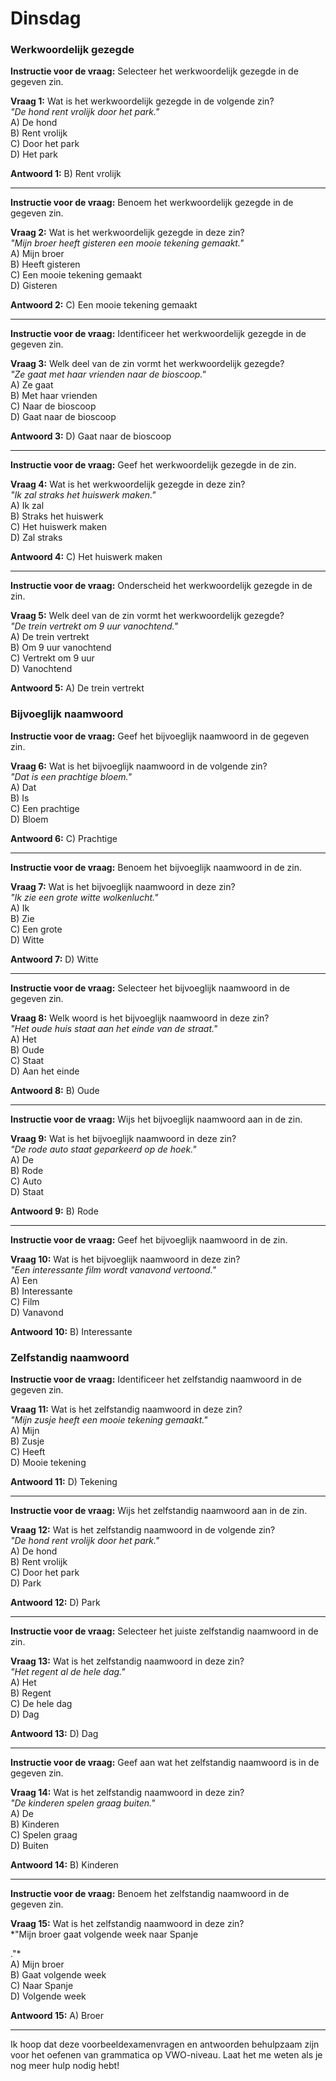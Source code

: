 # Dinsdag

### Werkwoordelijk gezegde

**Instructie voor de vraag:** Selecteer het werkwoordelijk gezegde in de gegeven zin.

**Vraag 1:** Wat is het werkwoordelijk gezegde in de volgende zin?  
*"De hond rent vrolijk door het park."*  
A) De hond  
B) Rent vrolijk  
C) Door het park  
D) Het park  

**Antwoord 1:** B) Rent vrolijk

---

**Instructie voor de vraag:** Benoem het werkwoordelijk gezegde in de gegeven zin.

**Vraag 2:** Wat is het werkwoordelijk gezegde in deze zin?  
*"Mijn broer heeft gisteren een mooie tekening gemaakt."*  
A) Mijn broer  
B) Heeft gisteren  
C) Een mooie tekening gemaakt  
D) Gisteren  

**Antwoord 2:** C) Een mooie tekening gemaakt

---

**Instructie voor de vraag:** Identificeer het werkwoordelijk gezegde in de gegeven zin.

**Vraag 3:** Welk deel van de zin vormt het werkwoordelijk gezegde?  
*"Ze gaat met haar vrienden naar de bioscoop."*  
A) Ze gaat  
B) Met haar vrienden  
C) Naar de bioscoop  
D) Gaat naar de bioscoop  

**Antwoord 3:** D) Gaat naar de bioscoop

---

**Instructie voor de vraag:** Geef het werkwoordelijk gezegde in de zin.

**Vraag 4:** Wat is het werkwoordelijk gezegde in deze zin?  
*"Ik zal straks het huiswerk maken."*  
A) Ik zal  
B) Straks het huiswerk  
C) Het huiswerk maken  
D) Zal straks  

**Antwoord 4:** C) Het huiswerk maken

---

**Instructie voor de vraag:** Onderscheid het werkwoordelijk gezegde in de zin.

**Vraag 5:** Welk deel van de zin vormt het werkwoordelijk gezegde?  
*"De trein vertrekt om 9 uur vanochtend."*  
A) De trein vertrekt  
B) Om 9 uur vanochtend  
C) Vertrekt om 9 uur  
D) Vanochtend  

**Antwoord 5:** A) De trein vertrekt

### Bijvoeglijk naamwoord

**Instructie voor de vraag:** Geef het bijvoeglijk naamwoord in de gegeven zin.

**Vraag 6:** Wat is het bijvoeglijk naamwoord in de volgende zin?  
*"Dat is een prachtige bloem."*  
A) Dat  
B) Is  
C) Een prachtige  
D) Bloem  

**Antwoord 6:** C) Prachtige

---

**Instructie voor de vraag:** Benoem het bijvoeglijk naamwoord in de zin.

**Vraag 7:** Wat is het bijvoeglijk naamwoord in deze zin?  
*"Ik zie een grote witte wolkenlucht."*  
A) Ik  
B) Zie  
C) Een grote  
D) Witte  

**Antwoord 7:** D) Witte

---

**Instructie voor de vraag:** Selecteer het bijvoeglijk naamwoord in de gegeven zin.

**Vraag 8:** Welk woord is het bijvoeglijk naamwoord in deze zin?  
*"Het oude huis staat aan het einde van de straat."*  
A) Het  
B) Oude  
C) Staat  
D) Aan het einde  

**Antwoord 8:** B) Oude

---

**Instructie voor de vraag:** Wijs het bijvoeglijk naamwoord aan in de zin.

**Vraag 9:** Wat is het bijvoeglijk naamwoord in deze zin?  
*"De rode auto staat geparkeerd op de hoek."*  
A) De  
B) Rode  
C) Auto  
D) Staat  

**Antwoord 9:** B) Rode

---

**Instructie voor de vraag:** Geef het bijvoeglijk naamwoord in de zin.

**Vraag 10:** Wat is het bijvoeglijk naamwoord in deze zin?  
*"Een interessante film wordt vanavond vertoond."*  
A) Een  
B) Interessante  
C) Film  
D) Vanavond  

**Antwoord 10:** B) Interessante

### Zelfstandig naamwoord

**Instructie voor de vraag:** Identificeer het zelfstandig naamwoord in de gegeven zin.

**Vraag 11:** Wat is het zelfstandig naamwoord in deze zin?  
*"Mijn zusje heeft een mooie tekening gemaakt."*  
A) Mijn  
B) Zusje  
C) Heeft  
D) Mooie tekening  

**Antwoord 11:** D) Tekening

---

**Instructie voor de vraag:** Wijs het zelfstandig naamwoord aan in de zin.

**Vraag 12:** Wat is het zelfstandig naamwoord in de volgende zin?  
*"De hond rent vrolijk door het park."*  
A) De hond  
B) Rent vrolijk  
C) Door het park  
D) Park  

**Antwoord 12:** D) Park

---

**Instructie voor de vraag:** Selecteer het juiste zelfstandig naamwoord in de zin.

**Vraag 13:** Wat is het zelfstandig naamwoord in deze zin?  
*"Het regent al de hele dag."*  
A) Het  
B) Regent  
C) De hele dag  
D) Dag  

**Antwoord 13:** D) Dag

---

**Instructie voor de vraag:** Geef aan wat het zelfstandig naamwoord is in de gegeven zin.

**Vraag 14:** Wat is het zelfstandig naamwoord in deze zin?  
*"De kinderen spelen graag buiten."*  
A) De  
B) Kinderen  
C) Spelen graag  
D) Buiten  

**Antwoord 14:** B) Kinderen

---

**Instructie voor de vraag:** Benoem het zelfstandig naamwoord in de gegeven zin.

**Vraag 15:** Wat is het zelfstandig naamwoord in deze zin?  
*"Mijn broer gaat volgende week naar Spanje

."*  
A) Mijn broer  
B) Gaat volgende week  
C) Naar Spanje  
D) Volgende week  

**Antwoord 15:** A) Broer

---

Ik hoop dat deze voorbeeldexamenvragen en antwoorden behulpzaam zijn voor het oefenen van grammatica op VWO-niveau. Laat het me weten als je nog meer hulp nodig hebt!

